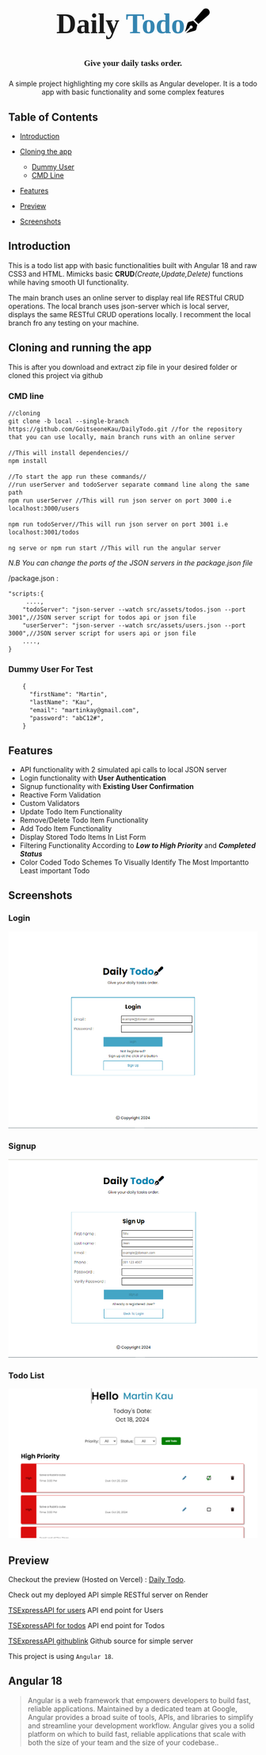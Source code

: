 <link rel="preconnect" href="https://fonts.googleapis.com">
<link rel="preconnect" href="https://fonts.gstatic.com" crossorigin>
<link href="https://fonts.googleapis.com/css2?family=Poppins:ital,wght@0,100;0,200;0,300;0,400;0,500;0,600;0,700;0,800;0,900;1,100;1,200;1,300;1,400;1,500;1,600;1,700;1,800;1,900&family=Roboto:ital,wght@0,100;0,300;0,400;0,500;0,700;0,900;1,100;1,300;1,400;1,500;1,700;1,900&display=swap" rel="stylesheet">



<!-- ![Login Screen](/src/assets/images/logo.PNG) -->

<h1 align="center" style="font-family:Poppins;font-size:4em"> Daily <span style="color:rgb(52, 133, 177)">Todo</span><span><svg xmlns="http://www.w3.org/2000/svg" height="50" width="50" viewBox="0 0 512 512">Font Awesome Free 6.6.0 by @fontawesome - https://fontawesome.com License - https://fontawesome.com/license/free Copyright 2024 Fonticons, Inc.<path d="M373.5 27.1C388.5 9.9 410.2 0 433 0c43.6 0 79 35.4 79 79c0 22.8-9.9 44.6-27.1 59.6L277.7 319l-10.3-10.3-64-64L193 234.3 373.5 27.1zM170.3 256.9l10.4 10.4 64 64 10.4 10.4-19.2 83.4c-3.9 17.1-16.9 30.7-33.8 35.4L24.3 510.3l95.4-95.4c2.6 .7 5.4 1.1 8.3 1.1c17.7 0 32-14.3 32-32s-14.3-32-32-32s-32 14.3-32 32c0 2.9 .4 5.6 1.1 8.3L1.7 487.6 51.5 310c4.7-16.9 18.3-29.9 35.4-33.8l83.4-19.2z"/></svg></span> 
</h1>
<h4 align="center" style="font-family:Poppins;font-size:1.2em;margin-top:20px">Give your daily tasks order.</h4>
<p align="center">A simple project highlighting my core skills as Angular developer. It is a todo app with basic functionality and some complex features</p>


## Table of Contents

* [Introduction](#introduction)

* [Cloning the app](#cloning-and-running-the-app)
  * [Dummy User](#dummy-user-for-test)
  * [CMD Line](#cmd-line)

* [Features](#features)

* [Preview](#preview)

* [Screenshots](#screenshots)




## Introduction
This is a todo list app with basic functionalities built with Angular 18 and raw CSS3 and HTML.
Mimicks basic **CRUD**_(Create,Update,Delete)_ functions while having smooth UI functionality.

The main branch uses an online server to display real life RESTful CRUD operations. The local branch uses json-server which is local server, displays the same RESTful CRUD operations locally. I recomment the local branch fro any testing on your machine.





## Cloning and running the app
This is after you download and extract zip file in your desired folder or cloned this project via github

### CMD line
```
//cloning
git clone -b local --single-branch https://github.com/GoitseoneKau/DailyTodo.git //for the repository that you can use locally, main branch runs with an online server

//This will install dependencies//
npm install 

//To start the app run these commands//
//run userServer and todoServer separate command line along the same path
npm run userServer //This will run json server on port 3000 i.e localhost:3000/users

npm run todoServer//This will run json server on port 3001 i.e localhost:3001/todos

ng serve or npm run start //This will run the angular server
```

*N.B You can change the ports of the JSON servers in the package.json file*

/package.json :
```
"scripts:{
     ....,
    "todoServer": "json-server --watch src/assets/todos.json --port 3001",//JSON server script for todos api or json file
    "userServer": "json-server --watch src/assets/users.json --port 3000",//JSON server script for users api or json file
    ....,
}
```

###  Dummy User For Test
```
    {
      "firstName": "Martin",
      "lastName": "Kau",
      "email": "martinkay@gmail.com",
      "password": "abC12#",
    }
```
## Features

* API functionality with 2 simulated api calls to local JSON server
* Login functionality with **User Authentication**
* Signup functionality with **Existing User Confirmation**
* Reactive Form Validation
* Custom Validators
* Update Todo Item Functionality
* Remove/Delete Todo Item Functionality
* Add Todo Item Functionality
* Display Stored Todo Items In List Form
* Filtering Functionality According to *__Low to High Priority__* and *__Completed Status__*
* Color Coded Todo Schemes To Visually Identify The Most Importantto Least important Todo

## Screenshots
### Login
![Login Screen](/src/assets/images/login.PNG)
### Signup
![Registration Screen](/src/assets/images/registration.PNG)
### Todo List
![Todo Screen](/src/assets/images/filter.PNG)

## Preview

Checkout the preview (Hosted on Vercel) : [Daily Todo](https://daily-todo-one.vercel.app/).

Check out my deployed API simple RESTful server on Render 

[TSExpressAPI for users](https://tsexpressrestapi.onrender.com/api/users) API end point for Users

[TSExpressAPI for todos](https://tsexpressrestapi.onrender.com/api/todos) API end point for Todos

[TSExpressAPI githublink](https://github.com/GoitseoneKau/TSExpressRestAPI) Github source for simple server

This project is using `Angular 18`.

## Angular 18

> Angular is a web framework that empowers developers to build fast, reliable applications.
Maintained by a dedicated team at Google, Angular provides a broad suite of tools, APIs, and libraries to simplify and streamline your development workflow. Angular gives you a solid platform on which to build fast, reliable applications that scale with both the size of your team and the size of your codebase..
>